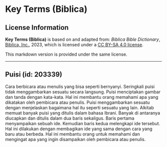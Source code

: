 # Key Terms (Biblica)

## License Information

**Key Terms (Biblica)** is based on and adapted from: _Biblica Bible Dictionary_, [Biblica, Inc.](https://www.biblica.com/), 2023, which is licensed under a [CC BY-SA 4.0 license](https://creativecommons.org/licenses/by-sa/4.0/legalcode.en).

This markdown version is provided under the same license.



--------------------------------

## Puisi (id: 203339)

Cara berbicara atau menulis yang bisa seperti bernyanyi. Seringkali puisi tidak menggambarkan sesuatu secara langsung. Puisi menciptakan gambar dan tanda dengan kata\-kata. Hal ini membantu orang memahami apa yang dikatakan oleh pembicara atau penulis. Puisi menggambarkan sesuatu dengan menjelaskan bagaimana hal itu seperti sesuatu yang lain. Alkitab memuat banyak puisi yang ditulis dalam bahasa Ibrani. Banyak di antaranya diucapkan dan ditulis dalam dua baris sekaligus. Baris pertama menyampaikan sebuah ide. Kemudian baris kedua melengkapi ide tersebut. Hal ini dilakukan dengan membagikan ide yang sama dengan cara yang baru atau berbeda. Hal ini membantu orang untuk memahami dan mengingat apa yang ingin disampaikan oleh pembicara atau penulis.


